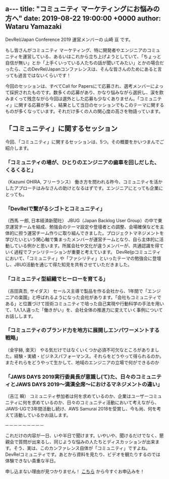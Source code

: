 a---
title:  "コミュニティ マーケティングにお悩みの方へ"
date:   2019-08-22 19:00:00 +0000
author: Wataru Yamazaki
---

DevRel/Japan Conference 2019 運営メンバーの 山崎 亘 です。

もし皆さんがコミュニティ マーケティング、特に開発者やエンジニアのコミュニティを運営している、あるいはこれから立ち上げようとしていて、「ちょっと自信が無い」とか「上手くいっている人たちの話が聞いてみたい」とかの場合だったら、このDevRel/Japanコンファレンスは、そんな皆さんのためにあると言っても過言ではないくらいです！

<!--more-->

今回のセッションは、すべてCall for Papersにて応募され、選考メンバーによって採択されたものです。数多くの応募があり、かなり悩みながら選択し、涙を飲みまくって残念ながら今回は選外とした応募も少なくありません。「コミュニティ」に関する応募が多く、結果として当日のセッションでもこのテーマに関するものが多くなっています。それだけ多くの人の関心度の高さを物語っています。

## 「コミュニティ」に関するセッション

今回、「コミュニティ」に関するセッションは、5つ。その概要をかいつまんでご紹介します。

### 「コミュニティの場が、ひとりのエンジニアの歯車を回しだした、くるくると」
（Kazumi OHIRA, フリーランス）
働き方を問われる昨今、コミュニティを活かしたアプローチはみなさんの助けとなるはずです。エンジニアにとっても企業にとっても。

### 「DevRelで繋がるシゴトとコミュニティ」
（西馬 一郎, 日本経済新聞社）
JBUG（Japan Backlog User Group）の中で東京運営チームを結成、勉強会のテーマ設定や登壇者との調整、会場確保などを主体的に担う運営チーム作りに取り組んできました。プロジェクトマネジメントを学びたいという関心軸で集まったメンバーが運営チームとなり、自ら主体的に活動している例かと思います。所属会社や文化が違うメンバーが、共通認識を得ていく過程でファシリテーションが重要と考えています。 DevReljpコミュニティにおいて、「コミュニティ」や「ファシリティ」といったテーマの勉強会に登壇し、JBUG活動を通じて得た知見を共有させていただきました。

### 「コミュニティ型組織でヒーローを育てる」
（吉田真吾, サイダス）
セールス主導で製品を作る会社から、1年間で「エンジニアの楽園」と呼ばれるようになった会社があります。「会社もコミュニティである」と位置づけて技術コミュニティで培った自己実現や行動科学の手法を用いて、1人1人違った「働きがい」を、会社全体の推進力に変えていく事例についてお話しします。

### 「コミュニティのブランド力を地方に展開しエンパワーメントする戦略」
（金宇赫, 楽天）
やる気だけではなくいくつか必須不可欠なところがありました。経験・実績・ビジネスパフォーマンス。それらをどうやって得られるのか。またそれらをどうやって生かして、地域のエンジニアの立場で何ができるのか

### 「JAWS DAYS 2019実行委員長が意識し(て)た、日々のコミュニティとJAWS DAYS 2019〜満漢全席〜におけるマネジメントの違い」
（吉江 瞬）
コミュニティ参加者は何を求めているのか、企業はユーザーコミュニティに何を求めているのか、日々のコミュニティ活動において考えながら、JAWS-UGで3年間活動し続け、AWS Samurai 2018を受賞し、今も尚、何を考えて活動しているかお話します。

 ─  ─  ─  ─  ─  ─  ─  ─  ─ 
 
 これだけの内容が一日、いや半日で聞けます。いやいや、聞けるだけでなく、懇親会で質問が出来るし、同じような悩みの人たちとディスカッションが出来ます。そう、実は、このカンファレンス自体が「コミュニティ」ですよね。DevRelコミュニティです。あとから資料を見たり、ビデオを観たりするのでは体験できない貴重な半日。
 
 申し込まない理由が見つかりません！  [こちら](https://devrel.connpass.com/event/132576/)  から今すぐお申込みを！
 
 